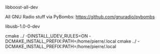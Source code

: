 


libboost-all-dev


All GNU Radio stuff via PyBombs:
https://github.com/gnuradio/pybombs



libusb-1.0-0-dev

cmake ../ -DINSTALL_UDEV_RULES=ON -DCMAKE_INSTALL_PREFIX:PATH=/home/pierre/.local
cmake ../ -DCMAKE_INSTALL_PREFIX:PATH=/home/pierre/.local


